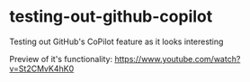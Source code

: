 # testing-out-github-copilot
Testing out GitHub's CoPilot feature as it looks interesting

Preview of it's functionality: https://www.youtube.com/watch?v=St2CMvK4hK0 
